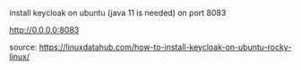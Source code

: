 install keycloak on ubuntu (java 11 is needed)
on port 8083

http://0.0.0.0:8083


source: https://linuxdatahub.com/how-to-install-keycloak-on-ubuntu-rocky-linux/
